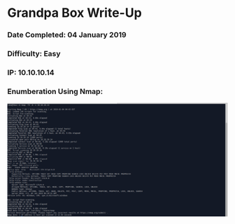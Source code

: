 # Grandpa Box Write-Up
### Date Completed: 04 January 2019
### Difficulty: Easy
### IP: 10.10.10.14

### Enumberation Using Nmap:
![nmap screenshot](/images/grandpa/nmap.png)
